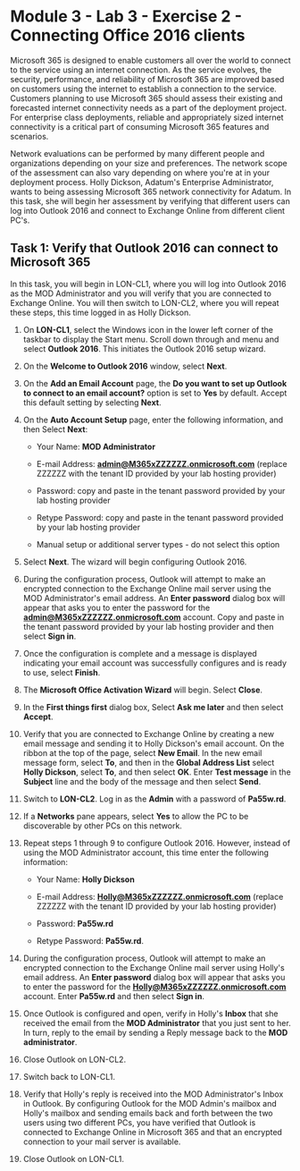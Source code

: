 # Module 3 - Lab 3 - Exercise 2 - Connecting Office 2016 clients

Microsoft 365 is designed to enable customers all over the world to connect to the service using an internet connection. As the service evolves, the security, performance, and reliability of Microsoft 365 are improved based on customers using the internet to establish a connection to the service. Customers planning to use Microsoft 365 should assess their existing and forecasted internet connectivity needs as a part of the deployment project. For enterprise class deployments, reliable and appropriately sized internet connectivity is a critical part of consuming Microsoft 365 features and scenarios.

Network evaluations can be performed by many different people and organizations depending on your size and preferences. The network scope of the assessment can also vary depending on where you're at in your deployment process. Holly Dickson, Adatum's Enterprise Administrator, wants to being assessing Microsoft 365 network connectivity for Adatum. In this task, she will begin her assessment by verifying that different users can log into Outlook 2016 and connect to Exchange Online from different client PC's.


## Task 1: Verify that Outlook 2016 can connect to Microsoft 365

In this task, you will begin in LON-CL1, where you will log into Outlook 2016 as the MOD Administrator and you will verify that you are connected to Exchange Online. You will then switch to LON-CL2, where you will repeat these steps, this time logged in as Holly Dickson. 

1. On **LON-CL1**, select the Windows icon in the lower left corner of the taskbar to display the Start menu. Scroll down through and menu and select **Outlook 2016**. This initiates the Outlook 2016 setup wizard.

2. On the **Welcome to Outlook 2016** window, select **Next**.

3. On the **Add an Email Account** page, the **Do you want to set up Outlook to connect to an email account?** option is set to **Yes** by default. Accept this default setting by selecting **Next**. 

4. On the **Auto Account Setup** page, enter the following information, and then Select **Next**:

	- Your Name: **MOD Administrator**

	- E-mail Address: **admin@M365xZZZZZZ.onmicrosoft.com** (replace ZZZZZZ with the tenant ID provided by your lab hosting provider) 

	- Password: copy and paste in the tenant password provided by your lab hosting provider

	- Retype Password: copy and paste in the tenant password provided by your lab hosting provider

	- Manual setup or additional server types - do not select this option

5. Select **Next**. The wizard will begin configuring Outlook 2016. 

6. During the configuration process, Outlook will attempt to make an encrypted connection to the Exchange Online mail server using the MOD Administrator's email address. An **Enter password** dialog box will appear that asks you to enter the password for the **admin@M365xZZZZZZ.onmicrosoft.com** account. Copy and paste in the tenant password provided by your lab hosting provider and then select **Sign in**. 

7. Once the configuration is complete and a message is displayed indicating your email account was successfully configures and is ready to use, select **Finish**.

8. The **Microsoft Office Activation Wizard** will begin. Select **Close**.

9. In the **First things first** dialog box, Select **Ask me later** and then select **Accept**. 

10. Verify that you are connected to Exchange Online by creating a new email message and sending it to Holly Dickson's email account. On the ribbon at the top of the page, select **New Email**. In the new email message form, select **To**, and then in the **Global Address List** select **Holly Dickson**, select **To**, and then select **OK**. Enter **Test message** in the **Subject** line and the body of the message and then select **Send**.

11. Switch to **LON-CL2**. Log in as the **Admin** with a password of **Pa55w.rd**.

12. If a **Networks** pane appears, select **Yes** to allow the PC to be discoverable by other PCs on this network. 

13. Repeat steps 1 through 9 to configure Outlook 2016. However, instead of using the MOD Administrator account, this time enter the following information:

	- Your Name: **Holly Dickson**

	- E-mail Address: **Holly@M365xZZZZZZ.onmicrosoft.com** (replace ZZZZZZ with the tenant ID provided by your lab hosting provider) 

	- Password: **Pa55w.rd**

	- Retype Password: **Pa55w.rd**. 

14. During the configuration process, Outlook will attempt to make an encrypted connection to the Exchange Online mail server using Holly's email address. An **Enter password** dialog box will appear that asks you to enter the password for the **Holly@M365xZZZZZZ.onmicrosoft.com** account. Enter **Pa55w.rd** and then select **Sign in**. 

15. Once Outlook is configured and open, verify in Holly's **Inbox** that she received the email from the **MOD Administrator** that you just sent to her. In turn, reply to the email by sending a Reply message back to the **MOD administrator**.

16. Close Outlook on LON-CL2.

17. Switch back to LON-CL1.

18. Verify that Holly's reply is received into the MOD Administrator's Inbox in Outlook. By configuring Outlook for the MOD Admin's mailbox and Holly's mailbox and sending emails back and forth between the two users using two different PCs, you have verified that Outlook is connected to Exchange Online in Microsoft 365 and that an encrypted connection to your mail server is available.

19. Close Outlook on LON-CL1.


